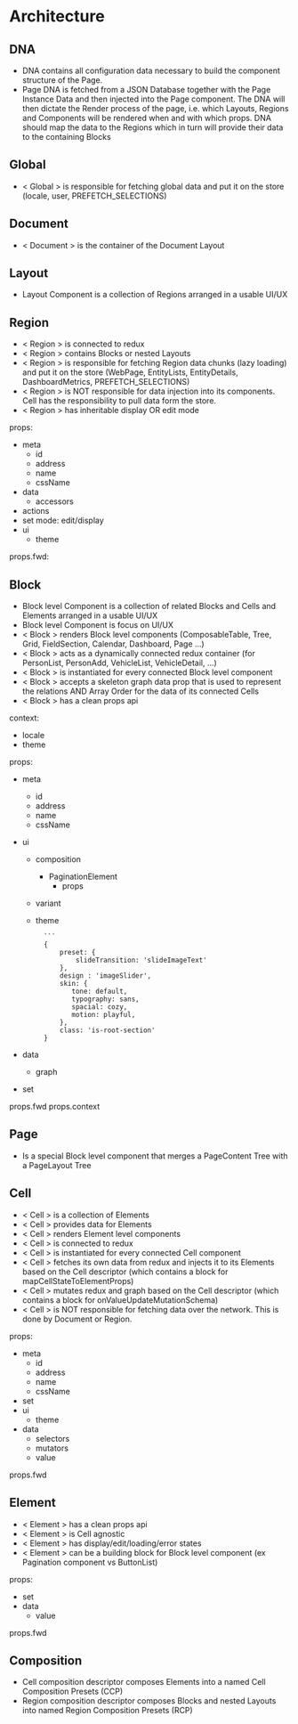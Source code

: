 # Architecture

## DNA
- DNA contains all configuration data necessary to build the component structure of the Page.
- Page DNA is fetched from a JSON Database together with the Page Instance Data 
 and then injected into the Page component. 
 The DNA will then dictate the Render process of the page, i.e. which Layouts, Regions and 
 Components will be rendered when and with which props. DNA should map the data to the Regions which in turn will provide their data to the containing Blocks

## Global

- < Global > is responsible for fetching global data and put it on the store (locale, user, PREFETCH_SELECTIONS)

## Document

- < Document > is the container of the Document Layout

## Layout

- Layout Component is a collection of Regions arranged in a usable UI/UX

## Region

- < Region > is connected to redux
- < Region > contains Blocks or nested Layouts
- < Region > is responsible for fetching Region data chunks (lazy loading) and put it on the store (WebPage, EntityLists, EntityDetails, DashboardMetrics, PREFETCH_SELECTIONS)
- < Region > is NOT responsible for data injection into its components. Cell has the responsibility to pull data form the store.
- < Region > has inheritable display OR edit mode


props:
- meta
	- id
	- address
	- name
	- cssName
- data
	- accessors
- actions
- set
	mode: edit/display
- ui
    - theme

props.fwd:

## Block

- Block level Component is a collection of related Blocks and Cells and Elements arranged in a usable UI/UX
- Block level Component is focus on UI/UX 
- < Block > renders Block level components (ComposableTable, Tree, Grid, FieldSection, Calendar, Dashboard, Page ...)
- < Block > acts as a dynamically connected redux container (for PersonList, PersonAdd, VehicleList, VehicleDetail, ...)
- < Block > is instantiated for every connected Block level component
- < Block > accepts a skeleton graph data prop that is used to represent the relations AND Array Order for the data of its connected Cells
- < Block > has a clean props api


context:
- locale
- theme

props: 
- meta
	- id
	- address
	- name
	- cssName
	
- ui
	- composition
		- PaginationElement
			- props
	- variant
	- theme
	
			``` 
    		{
                preset: {
                    slideTransition: 'slideImageText'
                },
                design : 'imageSlider',
                skin: {
                   tone: default,
                   typography: sans, 
                   spacial: cozy, 
                   motion: playful, 
                },
                class: 'is-root-section'
            }
	
- data
	- graph			
- set


props.fwd
props.context


## Page

- Is a special Block level component that merges a PageContent Tree with a PageLayout Tree

## Cell

- < Cell > is a collection of Elements
- < Cell > provides data for Elements
- < Cell > renders Element level components
- < Cell > is connected to redux
- < Cell > is instantiated for every connected Cell component
- < Cell > fetches its own data from redux and injects it to its Elements based on the Cell descriptor (which contains a block for mapCellStateToElementProps)
- < Cell > mutates redux and graph based on the Cell descriptor (which contains a block for onValueUpdateMutationSchema)
- < Cell > is NOT responsible for fetching data over the network. This is done by Document or Region. 

props: 
- meta
	- id
	- address
	- name
	- cssName
- set
- ui
	- theme
- data
	- selectors
	- mutators
	- value

props.fwd

## Element

- < Element > has a clean props api
- < Element > is Cell agnostic
- < Element > has display/edit/loading/error states
- < Element > can be a building block for Block level component (ex Pagination component vs ButtonList)


props: 
- set
- data
	- value

props.fwd

## Composition

- Cell composition descriptor composes Elements into a named Cell Composition Presets (CCP)  
- Region composition descriptor composes Blocks and nested Layouts into named Region Composition Presets (RCP) 
